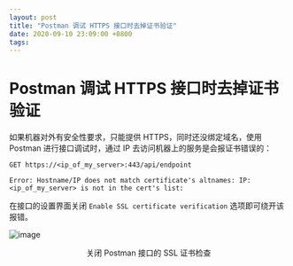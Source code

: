 ```yaml
---
layout: post
title: "Postman 调试 HTTPS 接口时去掉证书验证"
date: 2020-09-10 23:09:00 +0800
tags: 
---
```

    
# Postman 调试 HTTPS 接口时去掉证书验证


如果机器对外有安全性要求，只能提供 HTTPS，同时还没绑定域名，使用 Postman 进行接口调试时，通过 IP 去访问机器上的服务是会报证书错误的：

```
GET https://<ip_of_my_server>:443/api/endpoint

Error: Hostname/IP does not match certificate's altnames: IP: <ip_of_my_server> is not in the cert's list:

```

在接口的设置界面关闭 `Enable SSL certificate verification` 选项即可绕开该报错。


![image](https://user-images.githubusercontent.com/3783096/92689847-61bfc300-f372-11ea-80d4-0b58bf975666.png)
<p align="center">关闭 Postman 接口的 SSL 证书检查</p>

    